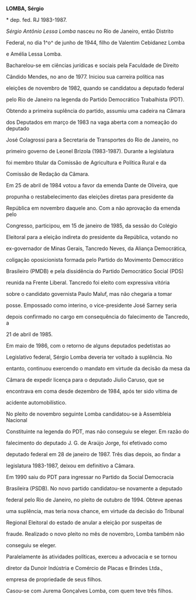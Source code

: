 **LOMBA, Sérgio**



\* dep. fed. RJ 1983-1987.



*Sérgio Antônio Lessa Lomba* nasceu no Rio de Janeiro, então Distrito

Federal, no dia 1^o^ de junho de 1944, filho de Valentim Cebidanez Lomba

e Amélia Lessa Lomba.



Bacharelou-se em ciências jurídicas e sociais pela Faculdade de Direito

Cândido Mendes, no ano de 1977. Iniciou sua carreira política nas

eleições de novembro de 1982, quando se candidatou a deputado federal

pelo Rio de Janeiro na legenda do Partido Democrático Trabalhista (PDT).

Obtendo a primeira suplência do partido, assumiu uma cadeira na Câmara

dos Deputados em março de 1983 na vaga aberta com a nomeação do deputado

José Colagrossi para a Secretaria de Transportes do Rio de Janeiro, no

primeiro governo de Leonel Brizola (1983-1987). Durante a legislatura

foi membro titular da Comissão de Agricultura e Política Rural e da

Comissão de Redação da Câmara.



Em 25 de abril de 1984 votou a favor da emenda Dante de Oliveira, que

propunha o restabelecimento das eleições diretas para presidente da

República em novembro daquele ano. Com a não aprovação da emenda pelo

Congresso, participou, em 15 de janeiro de 1985, da sessão do Colégio

Eleitoral para a eleição indireta do presidente da República, votando no

ex-governador de Minas Gerais, Tancredo Neves, da Aliança Democrática,

coligação oposicionista formada pelo Partido do Movimento Democrático

Brasileiro (PMDB) e pela dissidência do Partido Democrático Social (PDS)

reunida na Frente Liberal. Tancredo foi eleito com expressiva vitória

sobre o candidato governista Paulo Maluf, mas não chegaria a tomar

posse. Empossado como interino, o vice-presidente José Sarney seria

depois confirmado no cargo em consequência do falecimento de Tancredo, a

21 de abril de 1985.



Em maio de 1986, com o retorno de alguns deputados pedetistas ao

Legislativo federal, Sérgio Lomba deveria ter voltado à suplência. No

entanto, continuou exercendo o mandato em virtude da decisão da mesa da

Câmara de expedir licença para o deputado Jiulio Caruso, que se

encontrava em coma desde dezembro de 1984, após ter sido vítima de

acidente automobilístico.



No pleito de novembro seguinte Lomba candidatou-se à Assembleia Nacional

Constituinte na legenda do PDT, mas não conseguiu se eleger. Em razão do

falecimento do deputado J. G. de Araújo Jorge, foi efetivado como

deputado federal em 28 de janeiro de 1987. Três dias depois, ao findar a

legislatura 1983-1987, deixou em definitivo a Câmara.



Em 1990 saiu do PDT para ingressar no Partido da Social Democracia

Brasileira (PSDB). No novo partido candidatou-se novamente a deputado

federal pelo Rio de Janeiro, no pleito de outubro de 1994. Obteve apenas

uma suplência, mas teria nova chance, em virtude da decisão do Tribunal

Regional Eleitoral do estado de anular a eleição por suspeitas de

fraude. Realizado o novo pleito no mês de novembro, Lomba também não

conseguiu se eleger.



Paralelamente às atividades políticas, exerceu a advocacia e se tornou

diretor da Dunoir Indústria e Comércio de Placas e Brindes Ltda.,

empresa de propriedade de seus filhos.



Casou-se com Jurema Gonçalves Lomba, com quem teve três filhos.



